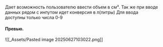 Дает возможность пользователю ввести объем в см³.
Так же при вводе данных рядом с инпутом идет конверсия в л(литры)
Для ввода доступны только числа 0-9
#### Превью.
![[_Assets/Pasted image 20250627103022.png]]